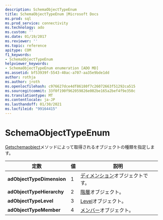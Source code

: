 ```yaml
---
description: SchemaObjectTypeEnum
title: SchemaObjectTypeEnum |Microsoft Docs
ms.prod: sql
ms.prod_service: connectivity
ms.technology: ado
ms.custom: ''
ms.date: 01/19/2017
ms.reviewer: ''
ms.topic: reference
apitype: COM
f1_keywords:
- SchemaObjectTypeEnum
helpviewer_keywords:
- SchemaObjectTypeEnum enumeration [ADO MD]
ms.assetid: bf53939f-5543-40ac-a707-aa35e9bde1dd
author: rothja
ms.author: jroth
ms.openlocfilehash: c976627dce4df86180f7c26072663f51292ca515
ms.sourcegitcommit: 33f0f190f962059826e002be165a2bef4f9e350c
ms.translationtype: MT
ms.contentlocale: ja-JP
ms.lasthandoff: 01/30/2021
ms.locfileid: "99164415"
---
```

# <a name="schemaobjecttypeenum"></a>SchemaObjectTypeEnum
[Getschemaobject](./getschemaobject-method-ado-md.md)メソッドによって取得されるオブジェクトの種類を指定します。  
  
|定数|値|説明|  
|--------------|-----------|-----------------|  
|**adObjectTypeDimension**|1|[ディメンション](./dimension-object-ado-md.md)オブジェクトです。|  
|**adObjectTypeHierarchy**|2|[階層](./hierarchy-object-ado-md.md)オブジェクト。|  
|**adObjectTypeLevel**|3|[Level](./level-object-ado-md.md)オブジェクト。|  
|**adObjectTypeMember**|4|[メンバー](./member-object-ado-md.md)オブジェクト。|